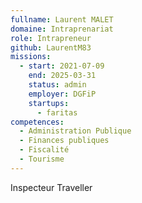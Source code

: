 ```yaml
---
fullname: Laurent MALET
domaine: Intraprenariat
role: Intrapreneur
github: LaurentM83
missions:
  - start: 2021-07-09
    end: 2025-03-31
    status: admin
    employer: DGFiP
    startups:
      - faritas
competences:
  - Administration Publique
  - Finances publiques
  - Fiscalité
  - Tourisme
---
```

Inspecteur Traveller